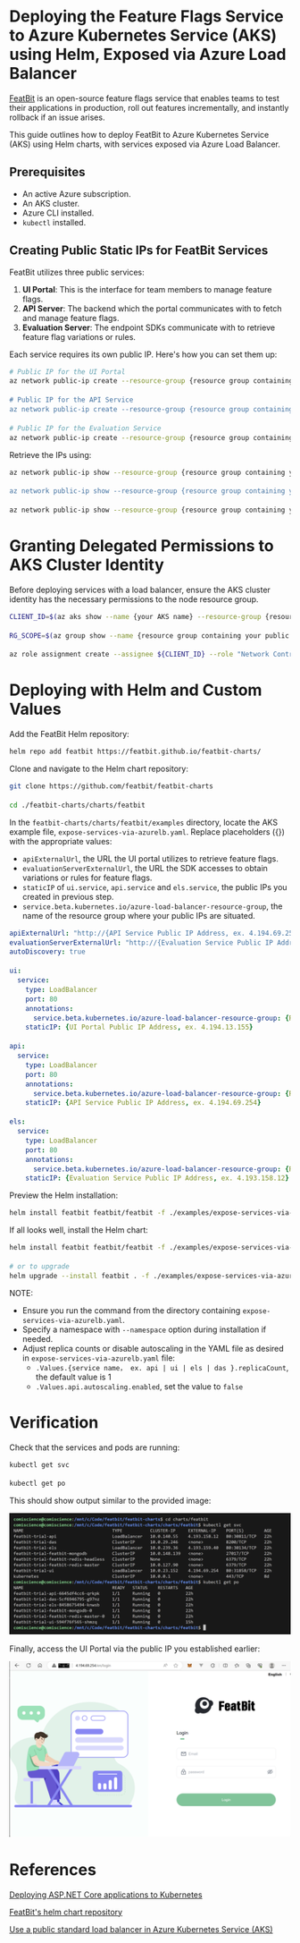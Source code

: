 # Deploying the Feature Flags Service to Azure Kubernetes Service (AKS) using Helm, Exposed via Azure Load Balancer

[FeatBit](https://www.featbit.co) is an open-source feature flags service that enables teams to test their applications in production, roll out features incrementally, and instantly rollback if an issue arises.

This guide outlines how to deploy FeatBit to Azure Kubernetes Service (AKS) using Helm charts, with services exposed via Azure Load Balancer.

## Prerequisites

- An active Azure subscription.
- An AKS cluster.
- Azure CLI installed.
- `kubectl` installed.

## Creating Public Static IPs for FeatBit Services

FeatBit utilizes three public services:

1. **UI Portal**: This is the interface for team members to manage feature flags.
2. **API Server**: The backend which the portal communicates with to fetch and manage feature flags.
3. **Evaluation Server**: The endpoint SDKs communicate with to retrieve feature flag variations or rules.

Each service requires its own public IP. Here's how you can set them up:

```bash
# Public IP for the UI Portal
az network public-ip create --resource-group {resource group containing your AKS's vnet} --name featbit-ui-ip --sku Standard --allocation-method static

# Public IP for the API Service
az network public-ip create --resource-group {resource group containing your AKS's vnet} --name featbit-api-ip --sku Standard --allocation-method static

# Public IP for the Evaluation Service
az network public-ip create --resource-group {resource group containing your AKS's vnet} --name featbit-eval-ip --sku Standard --allocation-method static
```

Retrieve the IPs using:

```bash
az network public-ip show --resource-group {resource group containing your AKS's vnet} --name featbit-ui-ip --query ipAddress --output tsv

az network public-ip show --resource-group {resource group containing your AKS's vnet} --name featbit-api-ip --query ipAddress --output tsv

az network public-ip show --resource-group {resource group containing your AKS's vnet} --name featbit-eval-ip --query ipAddress --output tsv
```

# Granting Delegated Permissions to AKS Cluster Identity

Before deploying services with a load balancer, ensure the AKS cluster identity has the necessary permissions to the node resource group.

```bash
CLIENT_ID=$(az aks show --name {your AKS name} --resource-group {resource group name where your aks located in} --query identity.principalId -o tsv)

RG_SCOPE=$(az group show --name {resource group containing your public IPs} --query id -o tsv)

az role assignment create --assignee ${CLIENT_ID} --role "Network Contributor" --scope ${RG_SCOPE}
```

# Deploying with Helm and Custom Values

Add the FeatBit Helm repository:

```bash
helm repo add featbit https://featbit.github.io/featbit-charts/
```

Clone and navigate to the Helm chart repository:

```bash
git clone https://github.com/featbit/featbit-charts

cd ./featbit-charts/charts/featbit
```

In the `featbit-charts/charts/featbit/examples` directory, locate the AKS example file, `expose-services-via-azurelb.yaml`. Replace placeholders ({}) with the appropriate values:

- `apiExternalUrl`, the URL the UI portal utilizes to retrieve feature flags.
- `evaluationServerExternalUrl`, the URL the SDK accesses to obtain variations or rules for feature flags.
- `staticIP` of `ui.service`, `api.service` and `els.service`, the public IPs you created in previous step.
- `service.beta.kubernetes.io/azure-load-balancer-resource-group`, the name of the resource group where your public IPs are situated.

```yaml
apiExternalUrl: "http://{API Service Public IP Address, ex. 4.194.69.254}"
evaluationServerExternalUrl: "http://{Evaluation Service Public IP Address, ex. 4.193.158.12}"
autoDiscovery: true

ui:
  service:
    type: LoadBalancer
    port: 80
    annotations: 
      service.beta.kubernetes.io/azure-load-balancer-resource-group: {Resource Group where your Public IP located in, ex. myNetworkResourceGroup}
    staticIP: {UI Portal Public IP Address, ex. 4.194.13.155}

api:
  service:
    type: LoadBalancer
    port: 80
    annotations: 
      service.beta.kubernetes.io/azure-load-balancer-resource-group: {Resource Group where your Public IP located in, ex. myNetworkResourceGroup}
    staticIP: {API Service Public IP Address, ex. 4.194.69.254}

els:
  service:
    type: LoadBalancer
    port: 80
    annotations: 
      service.beta.kubernetes.io/azure-load-balancer-resource-group: {Resource Group where your Public IP located in, ex. myNetworkResourceGroup}
    staticIP: {Evaluation Service Public IP Address, ex. 4.193.158.12}
```

Preview the Helm installation:

```bash
helm install featbit featbit/featbit -f ./examples/expose-services-via-azurelb.yaml --dry-run
```

If all looks well, install the Helm chart:

```bash
helm install featbit featbit/featbit -f ./examples/expose-services-via-azurelb.yaml

# or to upgrade
helm upgrade --install featbit . -f ./examples/expose-services-via-azurelb.yaml
```

NOTE: 

- Ensure you run the command from the directory containing `expose-services-via-azurelb.yaml`.
- Specify a namespace with `--namespace` option during installation if needed.
- Adjust replica counts or disable autoscaling in the YAML file as desired in `expose-services-via-azurelb.yaml` file:
  - `.Values.{service name， ex. api | ui | els | das }.replicaCount`, the default value is 1
  - `.Values.api.autoscaling.enabled`, set the value to `false`

# Verification

Check that the services and pods are running:

```bash
kubectl get svc

kubectl get po
```

This should show output similar to the provided image:

![kubectl get svc](./kubectl-get-svc-po.png)

Finally, access the UI Portal via the public IP you established earlier:

![login page](./login-page.png)

# References

[Deploying ASP.NET Core applications to Kubernetes](https://andrewlock.net/deploying-asp-net-core-applications-to-kubernetes-part-3-deploying-applications-with-helm/)

[FeatBit's helm chart repository](https://github.com/featbit/featbit-charts)

[Use a public standard load balancer in Azure Kubernetes Service (AKS)](https://learn.microsoft.com/en-us/azure/aks/load-balancer-standard)
